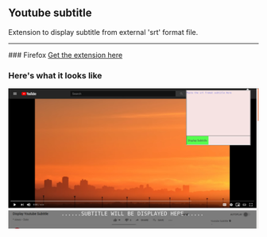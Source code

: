 ## Youtube subtitle 
Extension to display subtitle from external 'srt' format file.

<hr/>
### Firefox
<a href='https://addons.mozilla.org/en-US/firefox/addon/youtube-subtitle/'>Get the extension here</a>

### Here's what it looks like

![DEMO](./demo.png)
